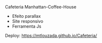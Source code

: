Cafeteria Manhattan-Coffee-House

- Efeito parallax
- Site responsivo
- Ferramenta Js

Deploy: https://mtlouzada.github.io/Cafeteria/
